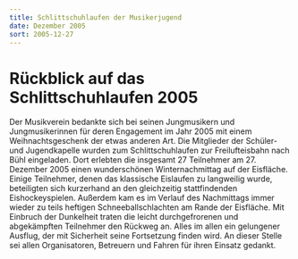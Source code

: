 ```yaml
---
title: Schlittschuhlaufen der Musikerjugend
date: Dezember 2005
sort: 2005-12-27
---
```


Rückblick auf das Schlittschuhlaufen 2005
=========================================

Der Musikverein bedankte sich bei seinen Jungmusikern und Jungmusikerinnen für deren Engagement im Jahr 2005 mit einem Weihnachtsgeschenk der etwas anderen Art. Die Mitglieder der Schüler- und Jugendkapelle wurden zum Schlittschuhlaufen zur Freilufteisbahn nach Bühl eingeladen. Dort erlebten die insgesamt 27 Teilnehmer am 27. Dezember 2005 einen wunderschönen Winternachmittag auf der Eisfläche. Einige Teilnehmer, denen das klassische Eislaufen zu langweilig wurde, beteiligten sich kurzerhand an den gleichzeitig stattfindenden Eishockeyspielen. Außerdem kam es im Verlauf des Nachmittags immer wieder zu teils heftigen Schneeballschlachten am Rande der Eisfläche. Mit Einbruch der Dunkelheit traten die leicht durchgefrorenen und abgekämpften Teilnehmer den Rückweg an. Alles im allen ein gelungener Ausflug, der mit Sicherheit seine Fortsetzung finden wird. An dieser Stelle sei allen Organisatoren, Betreuern und Fahren für ihren Einsatz gedankt. 
